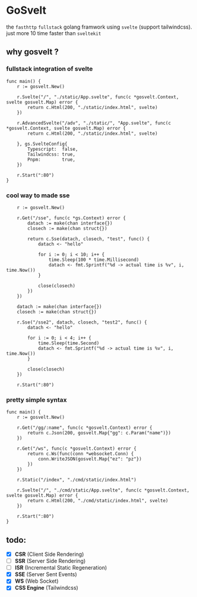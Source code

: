 # GoSvelt
 the `fasthttp` `fullstack` golang framwork using `svelte` (support tailwindcss).
 just more 10 time faster than `sveltekit`

## why gosvelt ?
### fullstack integration of svelte
```golang
func main() {
	r := gosvelt.New()

	r.Svelte("/", "./static/App.svelte", func(c *gosvelt.Context, svelte gosvelt.Map) error {
		return c.Html(200, "./static/index.html", svelte)
	})

	r.AdvancedSvelte("/adv", "./static/", "App.svelte", func(c *gosvelt.Context, svelte gosvelt.Map) error {
		return c.Html(200, "./static/index.html", svelte)

	}, gs.SvelteConfig{
		Typescript:  false,
		Tailwindcss: true,
		Pnpm:        true,
	})

	r.Start(":80")
}
```
### cool way to made sse
```golang
	r := gosvelt.New()

	r.Get("/sse", func(c *gs.Context) error {
		datach := make(chan interface{})
		closech := make(chan struct{})

		return c.Sse(datach, closech, "test", func() {
			datach <- "hello"

			for i := 0; i < 10; i++ {
				time.Sleep(100 * time.Millisecond)
				datach <- fmt.Sprintf("%d -> actual time is %v", i, time.Now())
			}

			close(closech)
		})
	})

	datach := make(chan interface{})
	closech := make(chan struct{})

	r.Sse("/sse2", datach, closech, "test2", func() {
		datach <- "hello"

		for i := 0; i < 4; i++ {
			time.Sleep(time.Second)
			datach <- fmt.Sprintf("%d -> actual time is %v", i, time.Now())
		}

		close(closech)
	})

	r.Start(":80")
```
### pretty simple syntax
```golang
func main() {
	r := gosvelt.New()

	r.Get("/gg/:name", func(c *gosvelt.Context) error {
		return c.Json(200, gosvelt.Map{"gg": c.Param("name")})
	})

	r.Get("/ws", func(c *gosvelt.Context) error {
		return c.Ws(func(conn *websocket.Conn) {
			conn.WriteJSON(gosvelt.Map{"ez": "pz"})
		})
	})

	r.Static("/index", "./cmd/static/index.html")

	r.Svelte("/", "./cmd/static/App.svelte", func(c *gosvelt.Context, svelte gosvelt.Map) error {
		return c.Html(200, "./cmd/static/index.html", svelte)
	})

	r.Start(":80")
}
```
## todo:
 - [x] **CSR** (Client Side Rendering)
 - [ ] **SSR** (Server Side Rendering)
 - [ ] **ISR** (Incremental Static Regeneration)
 - [x] **SSE** (Server Sent Events)
 - [x] **WS** (Web Socket)
 - [x] **CSS Engine** (Tailwindcss)
